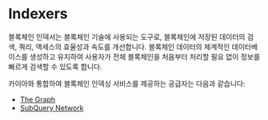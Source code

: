 # Indexers

블록체인 인덱서는 블록체인 기술에 사용되는 도구로, 블록체인에 저장된 데이터의 검색, 쿼리, 액세스의 효율성과 속도를 개선합니다. 블록체인 데이터의 체계적인 데이터베이스를 생성하고 유지하여 사용자가 전체 블록체인을 처음부터 처리할 필요 없이 정보를 빠르게 검색할 수 있도록 합니다.

카이아와 통합하여 블록체인 인덱싱 서비스를 제공하는 공급자는 다음과 같습니다:

- [The Graph](https://thegraph.com/)
- [SubQuery Network](https://academy.subquery.network/)
